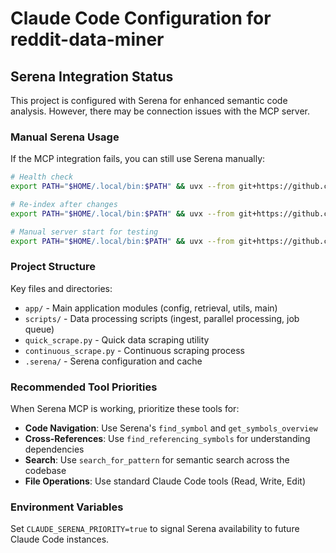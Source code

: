 # Claude Code Configuration for reddit-data-miner

## Serena Integration Status

This project is configured with Serena for enhanced semantic code analysis. However, there may be connection issues with the MCP server.

### Manual Serena Usage

If the MCP integration fails, you can still use Serena manually:

```bash
# Health check
export PATH="$HOME/.local/bin:$PATH" && uvx --from git+https://github.com/oraios/serena serena project health-check

# Re-index after changes
export PATH="$HOME/.local/bin:$PATH" && uvx --from git+https://github.com/oraios/serena serena project index

# Manual server start for testing
export PATH="$HOME/.local/bin:$PATH" && uvx --from git+https://github.com/oraios/serena serena start-mcp-server --project $(pwd) --context desktop-app
```

### Project Structure

Key files and directories:
- `app/` - Main application modules (config, retrieval, utils, main)
- `scripts/` - Data processing scripts (ingest, parallel processing, job queue)
- `quick_scrape.py` - Quick data scraping utility
- `continuous_scrape.py` - Continuous scraping process
- `.serena/` - Serena configuration and cache

### Recommended Tool Priorities

When Serena MCP is working, prioritize these tools for:
- **Code Navigation**: Use Serena's `find_symbol` and `get_symbols_overview`
- **Cross-References**: Use `find_referencing_symbols` for understanding dependencies
- **Search**: Use `search_for_pattern` for semantic search across the codebase
- **File Operations**: Use standard Claude Code tools (Read, Write, Edit)

### Environment Variables

Set `CLAUDE_SERENA_PRIORITY=true` to signal Serena availability to future Claude Code instances.